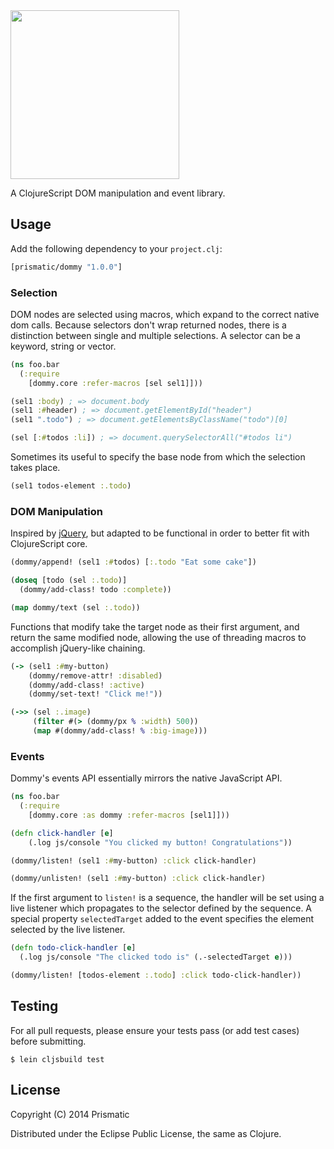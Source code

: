 <img src="resources/logo.png" width="270" />

A ClojureScript DOM manipulation and event library.

## Usage

Add the following dependency to your `project.clj`:

```clojure
[prismatic/dommy "1.0.0"]
```

### Selection

DOM nodes are selected using macros, which expand to the correct native dom calls. Because selectors don't wrap returned nodes, there is a distinction between single and multiple selections. A selector can be a keyword, string or vector.

```clojure
(ns foo.bar
  (:require 
    [dommy.core :refer-macros [sel sel1]]))

(sel1 :body) ; => document.body
(sel1 :#header) ; => document.getElementById("header")
(sel1 ".todo") ; => document.getElementsByClassName("todo")[0]

(sel [:#todos :li]) ; => document.querySelectorAll("#todos li")
```

Sometimes its useful to specify the base node from which the selection takes place.

```clojure
(sel1 todos-element :.todo)
```

### DOM Manipulation

Inspired by [jQuery](http://jquery.com), but adapted to be functional in order to better fit with ClojureScript core.

```clojure
(dommy/append! (sel1 :#todos) [:.todo "Eat some cake"])

(doseq [todo (sel :.todo)]
  (dommy/add-class! todo :complete))

(map dommy/text (sel :.todo))
```

Functions that modify take the target node as their first argument, and return the same modified node, allowing the use of threading macros to accomplish jQuery-like chaining.

```clojure
(-> (sel1 :#my-button)
	(dommy/remove-attr! :disabled)
	(dommy/add-class! :active)
	(dommy/set-text! "Click me!"))

(->> (sel :.image)
	 (filter #(> (dommy/px % :width) 500))
	 (map #(dommy/add-class! % :big-image)))
```

### Events

Dommy's events API essentially mirrors the native JavaScript API.

```clojure
(ns foo.bar
  (:require
    [dommy.core :as dommy :refer-macros [sel1]]))

(defn click-handler [e]
    (.log js/console "You clicked my button! Congratulations"))

(dommy/listen! (sel1 :#my-button) :click click-handler)

(dommy/unlisten! (sel1 :#my-button) :click click-handler)
```

If the first argument to `listen!` is a sequence, the handler will be set using a live listener which propagates to the selector defined by the sequence. A special property `selectedTarget` added to the event specifies the element selected by the live listener.

```clojure
(defn todo-click-handler [e]
  (.log js/console "The clicked todo is" (.-selectedTarget e)))

(dommy/listen! [todos-element :.todo] :click todo-click-handler))
```

## Testing

For all pull requests, please ensure your tests pass (or add test cases) before submitting. 

    $ lein cljsbuild test

## License

Copyright (C) 2014 Prismatic

Distributed under the Eclipse Public License, the same as Clojure.
